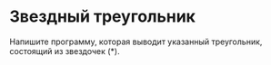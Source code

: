 # Звездный треугольник

Напишите программу, которая выводит указанный треугольник, состоящий из звездочек (*).